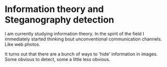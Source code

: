 # Information theory and Steganography detection


I am currently studying information theory. In the spirit of the field I immediately started thinking
bout unconventional communication channels. Like web photos.

It turns out that there are a bunch of ways to 'hide' information in images. Some
obvious to detect, some a little less obvious.

